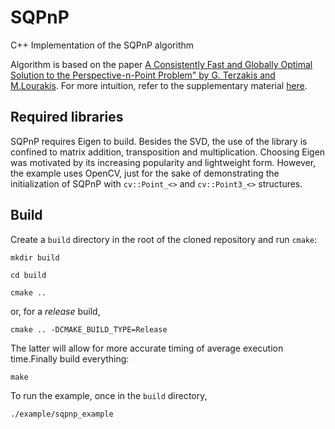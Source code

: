# SQPnP 
C++ Implementation of the SQPnP algorithm 

Algorithm is based on the paper [A Consistently Fast and Globally Optimal Solution to the Perspective-n-Point Problem" by G. Terzakis and M.Lourakis](http://www.ecva.net/papers/eccv_2020/papers_ECCV/papers/123460460.pdf). For more intuition, refer to the supplementary material [here](https://www.ecva.net/papers/eccv_2020/papers_ECCV/papers/123460460-supp.pdf).

## Required libraries
SQPnP requires Eigen to build. Besides the SVD, the use of the library is confined to matrix addition, transposition and multiplication. Choosing Eigen was motivated by its increasing popularity and lightweight form. However, the example uses OpenCV, just for the sake of demonstrating the initialization of SQPnP with ``cv::Point_<>`` and ``cv::Point3_<>`` structures.    

Build
-----

Create a ``build`` directory in the root of the cloned repository and run ``cmake``:

``mkdir build``

``cd build``

``cmake ..``

or, for a *release* build,

``cmake .. -DCMAKE_BUILD_TYPE=Release``

The latter will allow for more accurate timing of average execution time.Finally build everything:

``make``

To run the example, once in the ``build`` directory,

``./example/sqpnp_example``  
